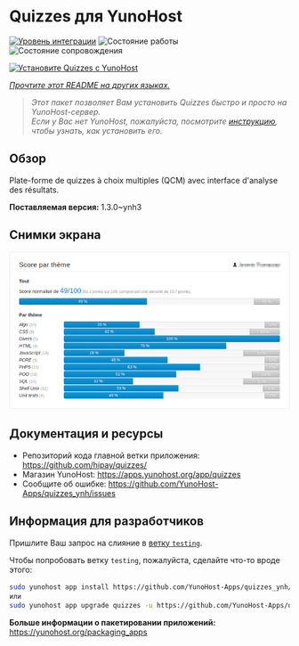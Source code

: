 <!--
Важно: этот README был автоматически сгенерирован <https://github.com/YunoHost/apps/tree/master/tools/readme_generator>
Он НЕ ДОЛЖЕН редактироваться вручную.
-->

# Quizzes для YunoHost

[![Уровень интеграции](https://dash.yunohost.org/integration/quizzes.svg)](https://ci-apps.yunohost.org/ci/apps/quizzes/) ![Состояние работы](https://ci-apps.yunohost.org/ci/badges/quizzes.status.svg) ![Состояние сопровождения](https://ci-apps.yunohost.org/ci/badges/quizzes.maintain.svg)

[![Установите Quizzes с YunoHost](https://install-app.yunohost.org/install-with-yunohost.svg)](https://install-app.yunohost.org/?app=quizzes)

*[Прочтите этот README на других языках.](./ALL_README.md)*

> *Этот пакет позволяет Вам установить Quizzes быстро и просто на YunoHost-сервер.*  
> *Если у Вас нет YunoHost, пожалуйста, посмотрите [инструкцию](https://yunohost.org/install), чтобы узнать, как установить его.*

## Обзор

Plate-forme de quizzes à choix multiples (QCM) avec interface d'analyse des résultats.


**Поставляемая версия:** 1.3.0~ynh3

## Снимки экрана

![Снимок экрана Quizzes](./doc/screenshots/score_par_theme.png)

## Документация и ресурсы

- Репозиторий кода главной ветки приложения: <https://github.com/hipay/quizzes/>
- Магазин YunoHost: <https://apps.yunohost.org/app/quizzes>
- Сообщите об ошибке: <https://github.com/YunoHost-Apps/quizzes_ynh/issues>

## Информация для разработчиков

Пришлите Ваш запрос на слияние в [ветку `testing`](https://github.com/YunoHost-Apps/quizzes_ynh/tree/testing).

Чтобы попробовать ветку `testing`, пожалуйста, сделайте что-то вроде этого:

```bash
sudo yunohost app install https://github.com/YunoHost-Apps/quizzes_ynh/tree/testing --debug
или
sudo yunohost app upgrade quizzes -u https://github.com/YunoHost-Apps/quizzes_ynh/tree/testing --debug
```

**Больше информации о пакетировании приложений:** <https://yunohost.org/packaging_apps>
